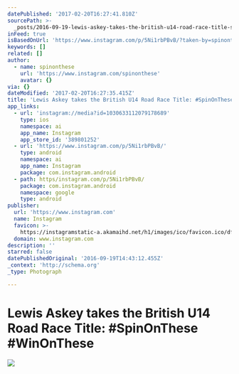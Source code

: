 ```yaml
---
datePublished: '2017-02-20T16:27:41.810Z'
sourcePath: >-
  _posts/2016-09-19-lewis-askey-takes-the-british-u14-road-race-title-spinonth.md
inFeed: true
isBasedOnUrl: 'https://www.instagram.com/p/5Ni1rbPBvB/?taken-by=spinonthese'
keywords: []
related: []
author:
  - name: spinonthese
    url: 'https://www.instagram.com/spinonthese'
    avatar: {}
via: {}
dateModified: '2017-02-20T16:27:35.415Z'
title: 'Lewis Askey takes the British U14 Road Race Title: #SpinOnThese #WinOnThese'
app_links:
  - url: 'instagram://media?id=1030633112079178689'
    type: ios
    namespace: ai
    app_name: Instagram
    app_store_id: '389801252'
  - url: 'https://www.instagram.com/p/5Ni1rbPBvB/'
    type: android
    namespace: ai
    app_name: Instagram
    package: com.instagram.android
  - path: https/instagram.com/p/5Ni1rbPBvB/
    package: com.instagram.android
    namespace: google
    type: android
publisher:
  url: 'https://www.instagram.com'
  name: Instagram
  favicon: >-
    https://instagramstatic-a.akamaihd.net/h1/images/ico/favicon.ico/dfa85bb1fd63.ico
  domain: www.instagram.com
description: ''
starred: false
datePublishedOriginal: '2016-09-19T14:43:12.455Z'
_context: 'http://schema.org'
_type: Photograph

---
```

# Lewis Askey takes the British U14 Road Race Title: \#SpinOnThese \#WinOnThese
![](https://s3-us-west-2.amazonaws.com/the-grid-img/p/42e79754d4d98c57f2998a58f13f3882f3429f47.jpg)